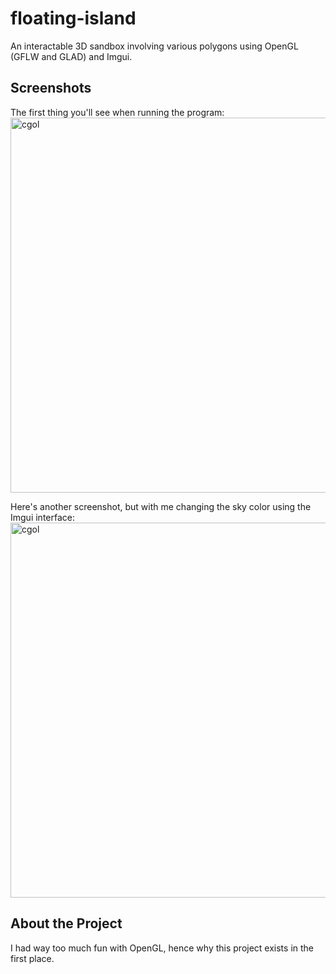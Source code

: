# floating-island
An interactable 3D sandbox involving various polygons using OpenGL (GFLW and GLAD) and Imgui.

## Screenshots

<p width="600">
  The first thing you'll see when running the program:
  </br>
    <img src="https://github.com/FarazSiddi/floating-island/blob/main/resources/screenshots/thumbnail4.png" alt="cgol" width="600" >
</p>

<p width="600">
  Here's another screenshot, but with me changing the sky color using the Imgui interface:
  </br>
    <img src="https://github.com/FarazSiddi/floating-island/blob/main/resources/screenshots/thumbnail3.png" alt="cgol" width="600" >
</p>

## About the Project

I had way too much fun with OpenGL, hence why this project exists in the first place.

